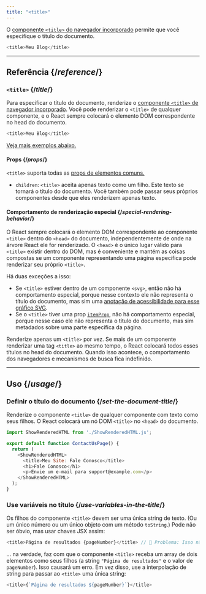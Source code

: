 ```yaml
---
title: "<title>"
---
```


<Intro>

O [componente `<title>` do navegador incorporado](https://developer.mozilla.org/en-US/docs/Web/HTML/Element/title) permite que você especifique o título do documento.

```js
<title>Meu Blog</title>
```

</Intro>

<InlineToc />

---

## Referência {/*reference*/}

### `<title>` {/*title*/}

Para especificar o título do documento, renderize o [componente `<title>` de navegador incorporado](https://developer.mozilla.org/en-US/docs/Web/HTML/Element/title). Você pode renderizar o `<title>` de qualquer componente, e o React sempre colocará o elemento DOM correspondente no head do documento.

```js
<title>Meu Blog</title>
```

[Veja mais exemplos abaixo.](#usage)

#### Props {/*props*/}

`<title>` suporta todas as [props de elementos comuns.](/reference/react-dom/components/common#common-props)

* `children`: `<title>` aceita apenas texto como um filho. Este texto se tornará o título do documento. Você também pode passar seus próprios componentes desde que eles renderizem apenas texto.

#### Comportamento de renderização especial {/*special-rendering-behavior*/}

O React sempre colocará o elemento DOM correspondente ao componente `<title>` dentro do `<head>` do documento, independentemente de onde na árvore React ele for renderizado. O `<head>` é o único lugar válido para `<title>` existir dentro do DOM, mas é conveniente e mantém as coisas compostas se um componente representando uma página específica pode renderizar seu próprio `<title>`.

Há duas exceções a isso:
* Se `<title>` estiver dentro de um componente `<svg>`, então não há comportamento especial, porque nesse contexto ele não representa o título do documento, mas sim uma [anotação de acessibilidade para esse gráfico SVG](https://developer.mozilla.org/en-US/docs/Web/SVG/Element/title).
* Se o `<title>` tiver uma prop [`itemProp`](https://developer.mozilla.org/en-US/docs/Web/HTML/Global_attributes/itemprop), não há comportamento especial, porque nesse caso ele não representa o título do documento, mas sim metadados sobre uma parte específica da página.

<Pitfall>

Renderize apenas um `<title>` por vez. Se mais de um componente renderizar uma tag `<title>` ao mesmo tempo, o React colocará todos esses títulos no head do documento. Quando isso acontece, o comportamento dos navegadores e mecanismos de busca fica indefinido.

</Pitfall>

---

## Uso {/*usage*/}

### Definir o título do documento {/*set-the-document-title*/}

Renderize o componente `<title>` de qualquer componente com texto como seus filhos. O React colocará um nó DOM `<title>` no `<head>` do documento.

<SandpackWithHTMLOutput>

```js src/App.js active
import ShowRenderedHTML from './ShowRenderedHTML.js';

export default function ContactUsPage() {
  return (
    <ShowRenderedHTML>
      <title>Meu Site: Fale Conosco</title>
      <h1>Fale Conosco</h1>
      <p>Envie um e-mail para support@example.com</p>
    </ShowRenderedHTML>
  );
}
```

</SandpackWithHTMLOutput>

### Use variáveis no título {/*use-variables-in-the-title*/}

Os filhos do componente `<title>` devem ser uma única string de texto. (Ou um único número ou um único objeto com um método `toString`.) Pode não ser óbvio, mas usar chaves JSX assim:

```js
<title>Página de resultados {pageNumber}</title> // 🔴 Problema: Isso não é uma única string
```

... na verdade, faz com que o componente `<title>` receba um array de dois elementos como seus filhos (a string `"Página de resultados"` e o valor de `pageNumber`). Isso causará um erro. Em vez disso, use a interpolação de string para passar ao `<title>` uma única string:

```js
<title>{`Página de resultados ${pageNumber}`}</title>
```
